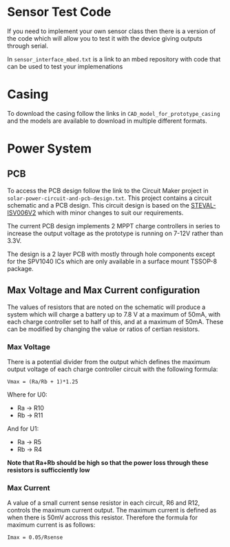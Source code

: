 # Sensor Test Code
If you need to implement your own sensor class then there is a version of the code which will allow you to test it with the device giving outputs through serial.

In `sensor_interface_mbed.txt` is a link to an mbed repository with code that can be used to test your implemenations

# Casing
To download the casing follow the links in `CAD_model_for_prototype_casing` and the models are available to download in multiple different formats.

# Power System
## PCB
To access the PCB design follow the link to the Circuit Maker project in `solar-power-circuit-and-pcb-design.txt`. This project contains a circuit schematic and a PCB design. This circuit design is based on the [STEVAL-ISV006V2](https://www.st.com/content/ccc/resource/technical/document/application_note/34/f8/03/2c/c0/39/4b/93/CD00292052.pdf/files/CD00292052.pdf/jcr:content/translations/en.CD00292052.pdf) which with minor changes to suit our requirements.

The current PCB design implements 2 MPPT charge controllers in series to increase the output voltage as the prototype is running on 7-12V rather than 3.3V.

The design is a 2 layer PCB with mostly through hole components except for the SPV1040 ICs which are only available in a surface mount TSSOP-8 package.

## Max Voltage and Max Current configuration
The values of resistors that are noted on the schematic will produce a system which will charge a battery up to 7.8 V at a maximum of 50mA, with each charge controller set to half of this, and at a maximum of 50mA. These can be modified by changing the value or ratios of certian resistors.
### Max Voltage
There is a potential divider from the output which defines the maximum output voltage of each charge controller circuit with the following formula:

`Vmax = (Ra/Rb + 1)*1.25`

Where for U0:
* Ra -> R10
* Rb -> R11
    
And for U1:
* Ra -> R5
* Rb -> R4

**Note that Ra+Rb should be high so that the power loss through these resistors is sufficciently low**

### Max Current
A value of a small current sense resistor in each circuit, R6 and R12, controls the maximum current output. The maximum current is defined as when there is 50mV accross this resistor. Therefore the formula for maximum current is as follows:
 
 `Imax = 0.05/Rsense`
